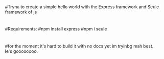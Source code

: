 #
#
#Tryna to create a simple hello world with the Express framework and Seule framework of js
#
#
#Requirements: 
    #npm install express 
    #npm i seule 
#
#
#for the moment it's hard to build it with no docs yet im tryinbg mah best.
le's goooooooo.
